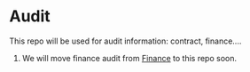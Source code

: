 # Audit
This repo will be used for audit information: contract, finance....
1. We will move finance audit from [Finance](https://docs.google.com/spreadsheets/d/1iQ2mbSfbfXdZ04u_3EKfClhN7a0fhdNJ6kMxZxctZiE/edit?usp=sharing) to this repo soon.
